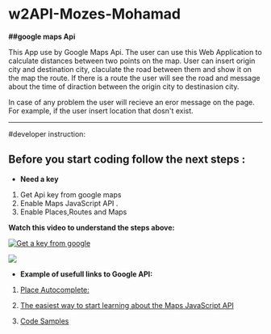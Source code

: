 # w2API-Mozes-Mohamad
**##google maps Api**

This App use by Google Maps Api.
The user can use this Web Application to calculate distances between two points on the map.
User can insert origin city and destination city, claculate the road between them and show it on the map the route.
If there is a route the user will see the road and message about the time of diraction between the origin city to destinasion city.

In case of any problem the user will recieve an eror message on the page.
For example, if the user insert location that dosn't exist.

---

#developer instruction:
## Before you start coding follow the next steps :
- **Need a key** 

1. Get Api key from google maps 
2. Enable Maps JavaScript API	.
3. Enable Places,Routes and Maps

**Watch this video to understand the steps above:**

[![Get a key from google](https://img.youtube.com/vi/9ImLCQBj9SE/0.jpg)](https://www.youtube.com/watch?v=9ImLCQBj9SE)

 ![](https://i.imgur.com/F8Oowp0.png)



- **Example of usefull links to Google API:**

1.  [Place Autocomplete:](https://developers.google.com/places/web-service/autocomplete)

2. [The easiest way to start learning about the Maps JavaScript API](https://developers.google.com/maps/documentation/javascript/tutorial)

3. [Code Samples
](https://developers.google.com/maps/documentation/javascript/examples/)
   
